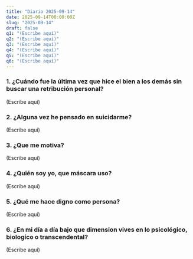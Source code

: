 ```yaml
---
title: "Diario 2025-09-14"
date: 2025-09-14T00:00:00Z
slug: "2025-09-14"
draft: false
q1: "(Escribe aquí)"
q2: "(Escribe aquí)"
q3: "(Escribe aquí)"
q4: "(Escribe aquí)"
q5: "(Escribe aquí)"
q6: "(Escribe aquí)"
---
```

### 1. ¿Cuándo fue la última vez que hice el bien a los demás sin buscar una retribución personal?
(Escribe aquí)

### 2. ¿Alguna vez he pensado en suicidarme?
(Escribe aquí)

### 3. ¿Que me motiva?
(Escribe aquí)

### 4. ¿Quién soy yo, que máscara uso?
(Escribe aquí)

### 5. ¿Qué me hace digno como persona?
(Escribe aquí)

### 6. ¿En mi día a día bajo que dimension vives en lo psicológico, biologíco o transcendental?
(Escribe aquí)